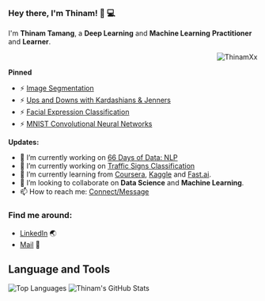 ### Hey there, I'm __Thinam__! 👋 :computer:

I'm **Thinam Tamang**, a **Deep Learning** and **Machine Learning** **Practitioner** and **Learner**.

<p align="right"> <img src="https://komarev.com/ghpvc/?username=ThinamXx" alt="ThinamXx" /> </p>

**Pinned**
- ⚡ [Image Segmentation](https://github.com/ThinamXx/ImageSegmentation-with-CamVid.git)
- ⚡ [Ups and Downs with Kardashians & Jenners](https://github.com/ThinamXx/UpsandDowns-with-Kardashians.git)
- ⚡ [Facial Expression Classification](https://github.com/ThinamXx/Facial-Expression-Classification.git)
- ⚡ [MNIST Convolutional Neural Networks](https://github.com/ThinamXx/MNIST-CNN.git)

**Updates:**
- 🔭 I’m currently working on [66 Days of Data: NLP](https://github.com/ThinamXx/66DaysofData__NLP.git)
- 🔭 I’m currently working on [Traffic Signs Classification](https://github.com/ThinamXx/TrafficSign..Classification.git)
- 🌱 I’m currently learning from [Coursera](https://www.coursera.org/), [Kaggle](https://www.kaggle.com/) and [Fast.ai](https://course.fast.ai/#).
- 👯 I’m looking to collaborate on **Data Science** and **Machine Learning**.
- 📫 How to reach me: [Connect/Message](https://www.linkedin.com/in/thinam-tamang-3b12831a2/)


### Find me around:
- [LinkedIn](https://www.linkedin.com/in/thinam-tamang-3b12831a2/) :earth_asia:
- [Mail](https://www.linkedin.com/in/thinam-tamang-3b12831a2/) :email:

## **Language and Tools**

![Top Languages](https://github-readme-stats.vercel.app/api/top-langs/?username=ThinamXx&theme=radical)
![Thinam's GitHub Stats](https://github-readme-stats.vercel.app/api?username=ThinamXx&hide=prs,issues,contribs?username=ThinamXx&count_private=true?username=ThinamXx&show_icons=true&theme=radical)

<!--
**ThinamXx/ThinamXx** is a ✨ _special_ ✨ repository because its `README.md` (this file) appears on your GitHub profile.

Here are some ideas to get you started:

- 🔭 I’m currently working on ...
- 🌱 I’m currently learning ...
- 👯 I’m looking to collaborate on ...
- 🤔 I’m looking for help with ...
- 💬 Ask me about ...
- 📫 How to reach me: ...
- 😄 Pronouns: ...
- ⚡ Fun fact: ...
-->
